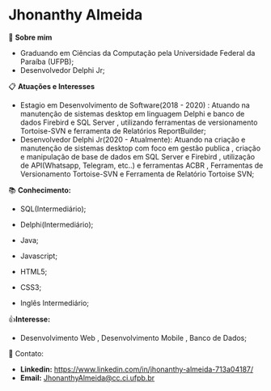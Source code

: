 # Jhonanthy Almeida

:scroll:  **Sobre mim** 

 -	Graduando em Ciências da Computação pela Universidade Federal da Paraíba (UFPB);
 -	Desenvolvedor Delphi Jr;

:clipboard: **Atuações e Interesses**

   -	Estagio em Desenvolvimento de Software(2018 - 2020) : Atuando na manutenção de sistemas desktop em linguagem Delphi e banco de dados Firebird e SQL Server , utilizando ferramentas de versionamento Tortoise-SVN e ferramenta de Relatórios ReportBuilder;
   -	Desenvolvedor Delphi Jr(2020 - Atualmente): Atuando na criação e manutenção de sistemas desktop com foco em gestão publica , criação e manipulação de base de dados em SQL Server e Firebird , utilização de API(Whatsapp, Telegram, etc..) e ferramentas ACBR , Ferramentas de Versionamento Tortoise-SVN e Ferramenta de Relatório Tortoise SVN;

:books: **Conhecimento:** 

- SQL(Intermediário);
  
- Delphi(Intermediário);

- Java;

- Javascript;

- HTML5;

- CSS3;

- Inglês Intermediário; 

  

:+1:**Interesse:** 

- Desenvolvimento Web , Desenvolvimento Mobile , Banco de Dados;



:calling: Contato:

- **Linkedin:**  https://www.linkedin.com/in/jhonanthy-almeida-713a04187/
- **Email:** JhonanthyAlmeida@cc.ci.ufpb.br



​	



